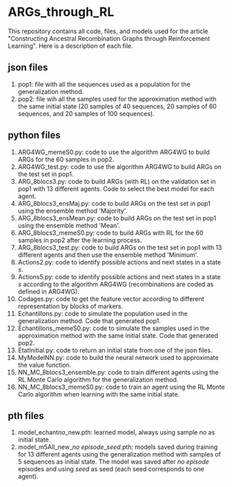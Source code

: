 # ARGs_through_RL

This repository contains all code, files, and models used for the article "Constructing Ancestral Recombination Graphs through Reinforcement Learning". Here is a description of each file.

## json files
1. pop1: file with all the sequences used as a population for the generalization method.
2. pop2: file wih all the samples used for the approximation method with the same initial state (20 samples of 40 sequences, 20 samples of 60 sequences, and 20 samples of 100 sequences).

## python files
1. ARG4WG_memeS0.py: code to use the algorithm ARG4WG to build ARGs for the 60 samples in pop2.
2. ARG4WG_test.py: code to use the algorithm ARG4WG to build ARGs on the test set in pop1.
3. ARG_8blocs3.py: code to build ARGs (with RL) on the validation set in pop1 with 13 different agents. Code to select the best model for each agent.
4. ARG_8blocs3_ensMaj.py: code to build ARGs on the test set in pop1 using the ensemble method 'Majority'.
5. ARG_8blocs3_ensMean.py: code to build ARGs on the test set in pop1 using the ensemble method 'Mean'.
6. ARG_8blocs3_memeS0.py: code to build ARGs with RL for the 60 samples in pop2 after the learning process.
7. ARG_8blocs3_test.py: code to build ARGs on the test set in pop1 with 13 different agents and then use the ensemble method 'Minimum'.
8. Actions2.py: code to identify possible actions and next states in a state *s*.
9. Actions5.py: code to identify possible actions and next states in a state *s* according to the algorithm ARG4WG (recombinations are coded as defined in ARG4WG).
10. Codages.py: code to get the feature vector according to different representation by blocks of markers.
11. Echantillons.py: code to simulate the population used in the generalization method. Code that generated pop1.
12. Echantillons_memeS0.py: code to simulate the samples used in the approximation method with the same initial state. Code that generated pop2.
13. EtatInitial.py: code to return an initial state from one of the json files.
14. MyModelNN.py: code to build the neural network used to approximate the value function.
15. NN_MC_8blocs3_ensemble.py: code to train different agents using the RL Monte Carlo algorithm for the generalization method.
16. NN_MC_8blocs3_memeS0.py: code to train an agent using the RL Monte Carlo algorithm when learning with the same initial state.

## pth files
1. model_echant*no*_new.pth: learned model, always using sample *no* as initial state.
2. model_m5All_new_*no episode*_*seed*.pth: models saved during training for 13 different agents using the generalization method with samples of 5 sequences as initial state. The model was saved after *no episode* episodes and using *seed* as seed (each seed corresponds to one agent).
